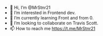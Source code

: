 - 👋 Hi, I’m @MrStnr21
- 👀 I’m interested in Frontend dev.
- 🌱 I’m currently learning Front and from 0.
- 💞️ I’m looking to collaborate on Travis Scott.
- 📫 How to reach me https://t.me/MrStnr21

